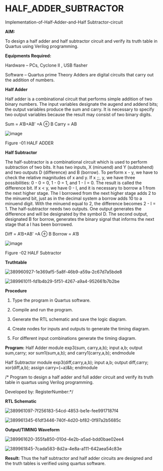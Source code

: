 # HALF_ADDER_SUBTRACTOR

Implementation-of-Half-Adder-and-Half Subtractor-circuit

**AIM:**

To design a half adder and half subtractor circuit and verify its truth table in Quartus using Verilog programming.

**Equipments Required:**

Hardware – PCs, Cyclone II , USB flasher 

Software – Quartus prime Theory Adders are digital circuits that carry out the addition of numbers.

**Half Adder**

Half adder is a combinational circuit that performs simple addition of two binary numbers. The input variables designate the augend and addend bits; the output variables produce the sum and carry. It is necessary to specify two output variables because the result may consist of two binary digits.

Sum = A’B+AB’ =A ⊕ B Carry = AB

![image](https://github.com/naavaneetha/HALF_ADDER_SUBTRACTOR/assets/154305477/bd4a0b2c-cdbc-4184-ab08-81578f121e1f)

Figure -01 HALF ADDER

**Half Subtractor**

The half-subtractor is a combinational circuit which is used to perform subtraction of two bits. It has two inputs, X (minuend) and Y (subtrahend) and two outputs D (difference) and B (borrow). To perform x - y, we have to check the relative magnitudes of x and y. If x ;;, y, we have three possibilities: 0 - 0 = 0, 1 - 0 = 1, and 1 - I = 0. The result is called the difference bit. If x < y, we have 0 - I, and it is necessary to borrow a 1 from the next higher stage. The I borrowed from the next higher stage adds 2 to the minuend bit, just as in the decimal system a borrow adds 10 to a minuend digit. With the minuend equal to 2, the difference becomes 2 - I = 1. The half-subtractor needs two outputs. One output generates the difference and will be designated by the symbol D. The second output, designated B for borrow, generates the binary signal that informs the next stage that a I has been borrowed. 

Diff = A’B+AB’ =A ⊕ B
Borrow = A’B

 ![image](https://github.com/naavaneetha/HALF_ADDER_SUBTRACTOR/assets/154305477/d76b099c-513f-4e7c-843a-e2fd028a531a)

Figure -02 HALF Subtractor

**Truthtable**

![389960927-1e369af5-5a8f-46b9-a59a-2c67d7a5bde8](https://github.com/user-attachments/assets/de306b48-bcac-4193-872c-c8bb0b348f33)

![389961011-fd1b4b29-5f51-4267-a9a4-952661b7b2be](https://github.com/user-attachments/assets/8714cd92-df84-4e47-b9f0-bbe820313c7e)

**Procedure**

1.	Type the program in Quartus software.

2.	Compile and run the program.

3.	Generate the RTL schematic and save the logic diagram.

4.	Create nodes for inputs and outputs to generate the timing diagram.

5.	For different input combinations generate the timing diagram.


**Program:**
Half Adder
module exp3(sum, carry,a,b); 
input a,b; 
output sum,carry; 
xor sum1(sum,a,b); 
and carry1(carry,a,b); 
endmodule

Half Subtractor
module exp3(diff,carry,a,b);
input a,b;
output diff,carry;
xor(diff,a,b);
assign carry=(~a)&b;
endmodule


/* Program to design a half adder and full adder circuit and verify its truth table in quartus using Verilog programming.

Developed by: RegisterNumber:*/

**RTL Schematic**

![389961097-7f256183-54cd-4853-be1e-fee9917187f4](https://github.com/user-attachments/assets/6d1282e3-013a-4e3f-ad41-8312c77a3b45)

![389961345-61df3446-740f-4d20-bf82-0f97a2b5685c](https://github.com/user-attachments/assets/9df4f1c2-4e3a-492f-8068-77369b3ce276)

**Output/TIMING Waveform**

![389961620-355fa850-010d-4e2b-a5ad-bdd0bae02ee4](https://github.com/user-attachments/assets/caa8d1e6-8292-4b9b-ab65-1896c5d8f6a2)

![389961845-7cada583-8d2a-4e8a-a111-642aea54c83e](https://github.com/user-attachments/assets/6eff6ada-1866-4a77-b28c-19581b255753)


**Result:**
Thus the half subtractor and half adder circuits are designed and the truth tables is verified using quartus software.
